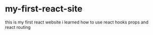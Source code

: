 # my-first-react-site

this is my first react website
i learned how to use 
react hooks props and react routing
